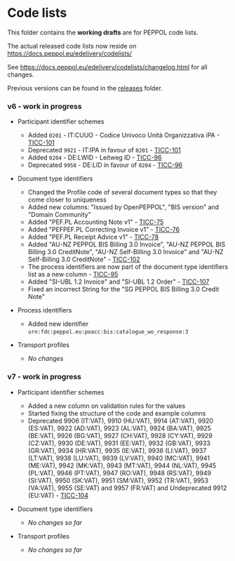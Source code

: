 # Code lists

This folder contains the **working drafts** are for PEPPOL code lists.

The actual released code lists now reside on https://docs.peppol.eu/edelivery/codelists/

See https://docs.peppol.eu/edelivery/codelists/changelog.html for all changes.

Previous versions can be found in the [releases](https://github.com/OpenPEPPOL/documentation/tree/master/Code%20Lists/releases) folder.

### v6 - work in progress

* Participant identifier schemes
    * Added `0201` - IT:CUUO - Codice Univoco Unità Organizzativa iPA - [TICC-101](https://openpeppol.atlassian.net/browse/TICC-101)
    * Deprecated `9921` - IT:IPA in favour of `0201` - [TICC-101](https://openpeppol.atlassian.net/browse/TICC-101)
    * Added `0204` - DE:LWID - Leitweg ID - [TICC-96](https://openpeppol.atlassian.net/browse/TICC-96)
    * Deprecated `9958` - DE:LID in favour of `0204` - [TICC-96](https://openpeppol.atlassian.net/browse/TICC-96)

* Document type identifiers
    * Changed the Profile code of several document types so that they come closer to uniqueness
    * Added new columns: "Issued by OpenPEPPOL", "BIS version" and "Domain Community" 
    * Added "PEF.PL Accounting Note v1" - [TICC-75](https://openpeppol.atlassian.net/browse/TICC-75)
    * Added "PEFPEF.PL Correcting Invoice v1" - [TICC-76](https://openpeppol.atlassian.net/browse/TICC-76)
    * Added "PEF.PL Receipt Advice v1" - [TICC-78](https://openpeppol.atlassian.net/browse/TICC-78)
    * Added "AU-NZ PEPPOL BIS Billing 3.0 Invoice", "AU-NZ PEPPOL BIS Billing 3.0 CreditNote", "AU-NZ Self-Billing 3.0 Invoice" and "AU-NZ Self-Billing 3.0 CreditNote" - [TICC-102](https://openpeppol.atlassian.net/browse/TICC-102)
    * The process identifiers are now part of the document type identifiers list as a new column - [TICC-95](https://openpeppol.atlassian.net/browse/TICC-95)
    * Added "SI-UBL 1.2 Invoice" and "SI-UBL 1.2 Order" - [TICC-107](https://openpeppol.atlassian.net/browse/TICC-107)
    * Fixed an incorrect String for the "SG PEPPOL BIS Billing 3.0 Credit Note"
    
* Process identifiers
    * Added new identifier `urn:fdc:peppol.eu:poacc:bis:catalogue_wo_response:3`

* Transport profiles
    * *No changes*

### v7 - work in progress

* Participant identifier schemes
    * Added a new column on validation rules for the values
    * Started fixing the structure of the code and example columns
    * Deprecated 9906 (IT:VAT), 9910 (HU:VAT), 9914 (AT:VAT), 9920 (ES:VAT), 9922 (AD:VAT), 9923 (AL:VAT), 9924 (BA:VAT), 9925 (BE:VAT), 9926 (BG:VAT), 9927 (CH:VAT), 9928 (CY:VAT), 9929 (CZ:VAT), 9930 (DE:VAT), 9931 (EE:VAT), 9932 (GB:VAT), 9933 (GR:VAT), 9934 (HR:VAT), 9935 (IE:VAT), 9936 (LI:VAT), 9937 (LT:VAT), 9938 (LU:VAT), 9939 (LV:VAT), 9940 (MC:VAT), 9941 (ME:VAT), 9942 (MK:VAT), 9943 (MT:VAT), 9944 (NL:VAT), 9945 (PL:VAT), 9946 (PT:VAT), 9947 (RO:VAT), 9948 (RS:VAT), 9949 (SI:VAT), 9950 (SK:VAT), 9951 (SM:VAT), 9952 (TR:VAT), 9953 (VA:VAT), 9955 (SE:VAT) and 9957 (FR:VAT) and *Un*deprecated 9912 (EU:VAT) - [TICC-104](https://openpeppol.atlassian.net/browse/TICC-104)

* Document type identifiers
    * *No changes so far*

* Transport profiles
    * *No changes so far*

